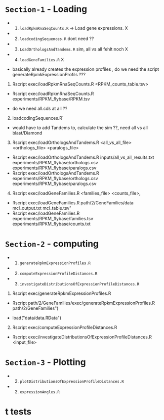 
# `Section-1` - Loading

- 1. `loadRpkmRnaSeqCounts.R`	-> Load gene expressions.	   X                                  
- 2. `loadcodingSequences.R`       dont need ??
- 3. `LoadOrthologsAndTandems.R`   sim, all vs all fehlt noch  X
- 4. `loadGeneFamilies.R`           X

- basically already creates the expression profiles , do we need the script generateRpmkExpressionProfils ???
1.  Rscript exec/loadRpkmRnaSeqCounts.R <RPKM_counts_table.tsv>
-   Rscript exec/loadRpkmRnaSeqCounts.R experiments/RPKM_flybase/RPKM.tsv

- do we need all.cds at all ??
2.  loadcodingSequences.R`


- would have to add Tandems to, calculate  the sim ??, need all vs all blast/Diamond
3.  Rscript exec/loadOrthologsAndTandems.R <all_vs_all_file> <orthologs_file> <paralogs_file>
-   Rscript exec/loadOrthologsAndTandems.R inputs/all_vs_all_results.txt experiments/RPKM_flybase/orthologs.csv experiments/RPKM_flybase/paralogs.csv
-   Rscript exec/loadOrthologsAndTandems.R experiments/RPKM_flybase/orthologs.csv experiments/RPKM_flybase/paralogs.csv

4.  Rscript exec/loadGeneFamilies.R <families_file> <counts_file>,
-   Rscript exec/loadGeneFamilies.R path/2/GeneFamilies/data mcl_output.txt mcl_table.tsv"
-   Rscript exec/loadGeneFamilies.R experiments/RPKM_flybase/families.tsv experiments/RPKM_flybase/counts.txt







# `Section-2` - computing

- 1. `generateRpkmExpressionProfiles.R`		                                       
- 2. `computeExpressionProfileDistances.R` 	 
- 3. `investigateDistributionsOfExpressionProfileDistances.R`

1. Rscript exec/generateRpkmExpressionProfiles.R
- Rscript path/2/GeneFamilies/exec/generateRpkmExpressionProfiles.R path/2/GeneFamilies")



- load("data/data.RData")
2. Rscript exec/computeExpressionProfileDistances.R

- Rscript exec/investigateDistributionsOfExpressionProfileDistances.R <input_file>



# `Section-3` - Plotting

	                                  
- 2.  `plotDistributionsOfExpressionProfileDistances.R`	
- 2.  `expressionAngles.R`	 



# t tests
